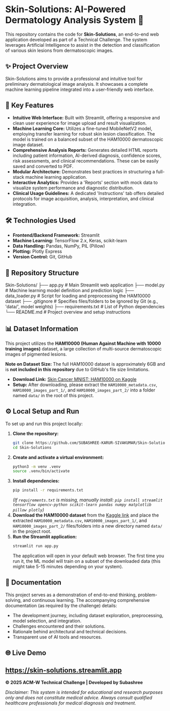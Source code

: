 # Skin-Solutions: AI-Powered Dermatology Analysis System 🏥

This repository contains the code for **Skin-Solutions**, an end-to-end web application developed as part of a Technical Challenge. The system leverages Artificial Intelligence to assist in the detection and classification of various skin lesions from dermatoscopic images.

## ✨ Project Overview

Skin-Solutions aims to provide a professional and intuitive tool for preliminary dermatological image analysis. It showcases a complete machine learning pipeline integrated into a user-friendly web interface.

## 🚀 Key Features

*   **Intuitive Web Interface:** Built with Streamlit, offering a responsive and clean user experience for image upload and result visualization.
*   **Machine Learning Core:** Utilizes a fine-tuned MobileNetV2 model, employing transfer learning for robust skin lesion classification. The model is trained on a balanced subset of the HAM10000 dermatoscopic image dataset.
*   **Comprehensive Analysis Reports:** Generates detailed HTML reports including patient information, AI-derived diagnosis, confidence scores, risk assessments, and clinical recommendations. These can be easily saved and converted to PDF.
*   **Modular Architecture:** Demonstrates best practices in structuring a full-stack machine learning application.
*   **Interactive Analytics:** Provides a 'Reports' section with mock data to visualize system performance and diagnostic distribution.
*   **Clinical Usage Guidelines:** A dedicated 'Instructions' tab offers detailed protocols for image acquisition, analysis, interpretation, and clinical integration.

## 🛠️ Technologies Used

*   **Frontend/Backend Framework:** Streamlit
*   **Machine Learning:** TensorFlow 2.x, Keras, scikit-learn
*   **Data Handling:** Pandas, NumPy, PIL (Pillow)
*   **Plotting:** Plotly Express
*   **Version Control:** Git, GitHub

## 📂 Repository Structure

Skin-Solutions/
├── app.py                  # Main Streamlit web application
├── model.py                # Machine learning model definition and prediction logic
├── data_loader.py          # Script for loading and preprocessing the HAM10000 dataset
├── .gitignore              # Specifies files/folders to be ignored by Git (e.g., 'data/', model weights)
├── requirements.txt        # List of Python dependencies
└── README.md               # Project overview and setup instructions

## 📊 Dataset Information

This project utilizes the **HAM10000 (Human Against Machine with 10000 training images)** dataset, a large collection of multi-source dermatoscopic images of pigmented lesions.

**Note on Dataset Size:** The full HAM10000 dataset is approximately 6GB and is **not included in this repository** due to GitHub's file size limitations.

*   **Download Link:** [Skin Cancer MNIST: HAM10000 on Kaggle](https://www.kaggle.com/datasets/kmader/skin-cancer-mnist-ham10000)
*   **Setup:** After downloading, please extract the `HAM10000_metadata.csv`, `HAM10000_images_part_1/`, and `HAM10000_images_part_2/` into a folder named `data/` in the root of this project.

## ⚙️ Local Setup and Run

To set up and run this project locally:

1.  **Clone the repository:**
    ```bash
    git clone https://github.com/SUBASHREE-KARUR-SIVAKUMAR/Skin-Solutions.git
    cd Skin-Solutions
    ```
2.  **Create and activate a virtual environment:**
    ```bash
    python3 -m venv .venv
    source .venv/bin/activate
    ```
3.  **Install dependencies:**
    ```bash
    pip install -r requirements.txt
    ```
    *(If `requirements.txt` is missing, manually install: `pip install streamlit tensorflow opencv-python scikit-learn pandas numpy matplotlib pillow plotly`)*
4.  **Download the HAM10000 dataset** from the [Kaggle link](https://www.kaggle.com/datasets/kmader/skin-cancer-mnist-ham10000) and place the extracted `HAM10000_metadata.csv`, `HAM10000_images_part_1/`, and `HAM10000_images_part_2/` files/folders into a new directory named `data/` in the project root.
5.  **Run the Streamlit application:**
    ```bash
    streamlit run app.py
    ```
    The application will open in your default web browser. The first time you run it, the ML model will train on a subset of the downloaded data (this might take 5-15 minutes depending on your system).

## 📄 Documentation

This project serves as a demonstration of end-to-end thinking, problem-solving, and continuous learning. The accompanying comprehensive documentation (as required by the challenge) details:

*   The development journey, including dataset exploration, preprocessing, model selection, and integration.
*   Challenges encountered and their solutions.
*   Rationale behind architectural and technical decisions.
*   Transparent use of AI tools and resources.

## 🌐 Live Demo
https://skin-solutions.streamlit.app
---

**© 2025 ACM-W Technical Challenge | Developed by Subashree**

*Disclaimer: This system is intended for educational and research purposes only and does not constitute medical advice. Always consult qualified healthcare professionals for medical diagnosis and treatment.*
